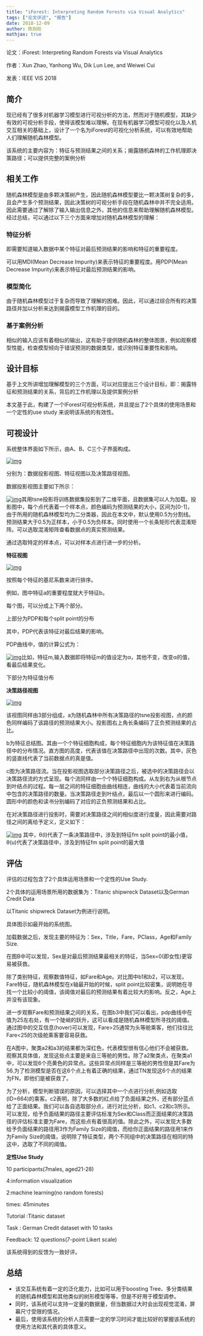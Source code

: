 ```yaml
---
title: "iForest: Interpreting Random Forests via Visual Analytics"
tags: ["论文评述", "报告"]
date: 2018-12-09
author: 陈则衔
mathjax: true
---
```


论文：iForest: Interpreting Random Forests via Visual Analytics

作者：Xun Zhao, Yanhong Wu, Dik Lun Lee, and Weiwei Cui

发表：IEEE VIS 2018



## 简介

现已经有了很多对机器学习模型进行可视分析的方法，然而对于随机模型，其缺少有效的可视分析手段，使得该模型难以理解。在现有机器学习模型可视化以及人机交互相关的基础上，设计了一个名为iForest的可视化分析系统，可以有效地帮助人们理解随机森林模型。

该系统的主要内容为：特征与预测结果之间的关系；揭露随机森林的工作机理即决策路径；可以提供完整的案例分析



## 相关工作

随机森林模型是由多颗决策树产生，因此随机森林模型要比一颗决策树复杂的多，且会产生多个预测结果，因此决策树的可视分析手段在随机森林中并不完全适用。因此需要通过了解除了输入输出信息之外，其他的信息来帮助理解随机森林模型。经过总结，可以通过以下三个方面来增加对随机森林模型的理解：

### 特征分析

即需要知道输入数据中某个特征对最后预测结果的影响和特征的重要程度。

可以用MDI(Mean Decrease Impurity)来表示特征的重要程度。用PDP(Mean Decrease Impurity)来表示特征对最后预测结果的影响。

### 模型简化

由于随机森林模型过于复杂而导致了理解的困难。因此，可以通过综合所有的决策路径并加以分析来达到揭露模型工作机理的目的。

### 基于案例分析

相似的输入应该有着相似的输出，这有助于提供随机森林的整体图景，例如观察模型性能，检查模型倾向于错误预测的数据类型，或识别特征重要性和影响。

## 设计目标

基于上文所讲增加理解模型的三个方面，可以对应提出三个设计目标，即：揭露特征和预测结果的关系，背后的工作机理以及提供案例分析

本文基于此，构建了一个IForest可视分析系统，并且提出了2个具体的使用场景和一个定性的use study 来说明该系统的有效性。

## 可视设计

系统整体界面如下所示，由A、B、C三个子界面构成。

[![img](http://www.cad.zju.edu.cn/home/vagblog/wp-content/uploads/2018/12/iForest-system.png)](http://www.cad.zju.edu.cn/home/vagblog/wp-content/uploads/2018/12/iForest-system.png)

 

分别为：数据投影视图、特征视图以及决策路径视图。

数据投影视图主要如下所示：

[![img](http://www.cad.zju.edu.cn/home/vagblog/wp-content/uploads/2018/12/iForest-dataOverview.png)](http://www.cad.zju.edu.cn/home/vagblog/wp-content/uploads/2018/12/iForest-dataOverview.png)其用tsne投影将训练数据集投影到了二维平面，且数据集可以人为加载。投影图中，每个点代表着一个样本点，颜色编码为预测结果的大小，区间为[0-1]，由于所用的随机森林模型均为二分类器，因此在本文中，默认使用0.5为分割线。预测结果大于0.5为正样本，小于0.5为负样本。同时使用一个长条矩形代表混淆矩阵。可以选取混淆矩阵查看数据点的真实预测结果。

通过选取特定的样本点，可以对样本点进行进一步的分析。

**特征视图**

[![img](http://www.cad.zju.edu.cn/home/vagblog/wp-content/uploads/2018/12/iForest-feature.png)](http://www.cad.zju.edu.cn/home/vagblog/wp-content/uploads/2018/12/iForest-feature.png)

按照每个特征的基尼系数来进行排序。

例如，图中特征a的重要程度就大于特征b。

 

每个图，可以分成上下两个部分。

上部分为PDP和每个split point的分布

其中，PDP代表该特征对最后结果的影响。

PDP曲线中，值的计算公式为：

[![img](http://www.cad.zju.edu.cn/home/vagblog/wp-content/uploads/2018/12/iForest-pdp.png)](http://www.cad.zju.edu.cn/home/vagblog/wp-content/uploads/2018/12/iForest-pdp.png)比如，特征m,输入数据即将特征m的值设定为α，其他不变，改变α的值，看最后结果变化。

下部分为特征值分布

**决策路径视图**

[![img](http://www.cad.zju.edu.cn/home/vagblog/wp-content/uploads/2018/12/iForest-decisionPath.png)](http://www.cad.zju.edu.cn/home/vagblog/wp-content/uploads/2018/12/iForest-decisionPath.png)

该视图同样由3部分组成，a为随机森林中所有决策路径的tsne投影视图，点的颜色同样编码了该路径的预测结果大小。投影图右上角长条编码了正负预测结果的占比。

b为特征总结图。其由一个个特征细胞构成，每个特征细胞内为该特征值在决策路径中的分布情况。直方图的高度，代表该值在决策路径中出现的次数。其中，灰色的竖直线代表了当前数据点的真是值。

c图为决策路径流。当在投影视图选取部分决策路径之后，被选中的决策路径会以决策路径流的方式呈现。每个流同样由一个个特征细胞构成。从左到右为从根节点到叶结点的过程。每一层之间的特征细胞由曲线相连，曲线的大小代表着当前流向中包含的决策路径的数量。当决策路径走到叶结点，最后以一个圆形来进行编码。圆形中的颜色和读书分别编码了对应的正负预测结果和占比。

在对决策路径进行投影时，需要对决策路径之间的相似度进行度量，因此需要对路径之间的离给予定义，定义如下：

[![img](http://www.cad.zju.edu.cn/home/vagblog/wp-content/uploads/2018/12/iForest-dataDistance.png)](http://www.cad.zju.edu.cn/home/vagblog/wp-content/uploads/2018/12/iForest-dataDistance.png)   其中，θ(l)代表了一条决策路径中，涉及到特征fm split point的最小值，θ(u)代表了决策路径中，涉及到特征fm split point的最大值

## 评估

评估的过程包含了2个具体运用场景和一个定性的Use Study.

2个具体的运用场景所用的数据集为：Titanic shipwreck Dataset以及German Credit Data

以Titanic shipwreck Dataset为例进行说明。

具体图示如最开始的系统图。

加载数据之后，发现主要的特征为：Sex，Title，Fare，PClass，Age和Family Size.

在图B中可以发现，Sex是对最后预测结果最相关的特征，当Sex=0(即女性)更容易被获救。

除了类别特征，观察数值特征，如Fare和Age。对比图中b1和b2，可以发现，Fare特征，随机森林模型在x轴最开始的时候，split point比较密集，说明她在寻找一个比较小的阈值，该阈值对最后的预测结果有着比较大的影响。反之，Age上并没有该现象。

进一步观察Fare和预测结果之间的关系，在图b3中我们可以看出，pdp曲线中在值为25左右处，有一个陡峭的跃升，这可以看成是随机森林模型所寻找的阈值。通过图中的交互信息(hover)可以发现，Fare>25通常为头等舱乘客，他们往往比Fare<25的次级舱乘客要容易获救。

 

在A图中，聚类a2和a3的结果都为深红色，代表模型很有信心他们不会被获救。观察其具体值，发现这些点主要是来自三等舱的男性。除了a2聚类点，在聚类a1中，可以发现6个亮黄色的异常点。这些异常点同样是三等舱的男性但是其Fare为56.为了检测模型是否在这6个点上有着正确的结果，通过TN发现这6个点的结果为FN，即他们是被获救了。

为了分析，模型判断错误的原因，可以选择其中一个点进行分析,例如选取(ID=664)的乘客。c2表明，除了大多数的红点给了负面结果之外，还有部分蓝点给了正面结果。我们可以各自选取部分点，进行对比分析，如c1、c2和c3所示。可以发现，给予负面结果的路径主要评估标准为Sex和Class而正面结果的决策路径的评估标准主要为Fare，而这些点有着很高的值。除此之外，可以发现大多数给予负面结果的路径用3作为Family Size的阈值，而给你正面结果的路径用1来作为Family Size的阈值，说明除了特征类型，两个不同组中的决策路径在相同的特这中，选取了不同的阈值。

 

**定性Use Study**

10 participants(7males, aged21-28)

4:information visualization

2:machine learning(no random forests)

times: 45minutes

Tutorial   :Titanic dataset

Task : German Credit dataset with 10 tasks

Feedback: 12 questions(7-point Likert scale)

该系统得到的反馈为一致好评。

 

## 总结

- 该交互系统有着一定的泛化能力，比如可以用于boosting Tree、多分类结果的随机森林模型和其他类似的树形模型等等，但是不好用于模型调参。
- 同时，该系统可以支持一定量的数据量，但当数据过大时会出现视觉混淆，屏幕尺寸受限的情况。
- 最后，使用该系统的分析人员需要一定的学习时间才能比较好的掌握该系统的使用方法和其代表的具体意义。